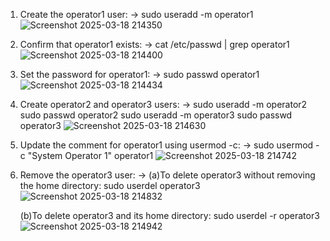 1. Create the operator1 user:
-> sudo useradd -m operator1
   ![Screenshot 2025-03-18 214350](https://github.com/user-attachments/assets/46b29714-05d8-4b51-96ec-ba4d9d1a8448)


2. Confirm that operator1 exists:
-> cat /etc/passwd | grep operator1
   ![Screenshot 2025-03-18 214400](https://github.com/user-attachments/assets/335f6e3a-8e67-49a8-b892-91144ca20bfd)


3. Set the password for operator1:
-> sudo passwd operator1
   ![Screenshot 2025-03-18 214434](https://github.com/user-attachments/assets/cf8dc1fc-1bbb-4b73-aeec-9f403ee700fb)


4. Create operator2 and operator3 users:
-> sudo useradd -m operator2
   sudo passwd operator2
   sudo useradd -m operator3
   sudo passwd operator3
   ![Screenshot 2025-03-18 214630](https://github.com/user-attachments/assets/d7e30833-1dba-48d2-b7ab-63bc670101c7)


5. Update the comment for operator1 using usermod -c:
-> sudo usermod -c "System Operator 1" operator1
   ![Screenshot 2025-03-18 214742](https://github.com/user-attachments/assets/ae13db46-cdcf-4dd2-b061-9c43b06471cf)


6. Remove the operator3 user:
-> (a)To delete operator3 without removing the home directory:
      sudo userdel operator3
    ![Screenshot 2025-03-18 214832](https://github.com/user-attachments/assets/7842d158-4e49-40ad-ad7a-22a310f842f9)

      (b)To delete operator3 and its home directory:
      sudo userdel -r operator3
    ![Screenshot 2025-03-18 214942](https://github.com/user-attachments/assets/009d03d1-c9c5-4976-90d3-72a774910134)



